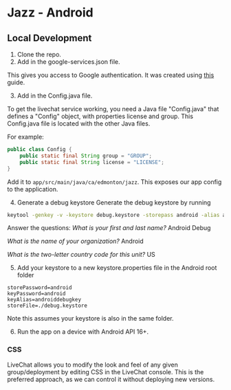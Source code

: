 # Jazz - Android

## Local Development

1. Clone the repo.
2. Add in the google-services.json file.

This gives you access to Google authentication. It was created using [this](https://developers.google.com/identity/sign-in/android/start) guide.

3. Add in the Config.java file.

To get the livechat service working, you need a Java file "Config.java" that defines a "Config" object, with properties license and group. This Config.java file is located with the other Java files.

For example: 
```java
public class Config {
    public static final String group = "GROUP";
    public static final String license = "LICENSE";
}
```
Add it to `app/src/main/java/ca/edmonton/jazz`. This exposes our app config to the application.

4. Generate a debug keystore
Generate the debug keystore by running
``` bash
keytool -genkey -v -keystore debug.keystore -storepass android -alias androiddebugkey -keypass android -keyalg RSA -keysize 2048 -validity 10000
```

Answer the questions:
_What is your first and last name?_
Android Debug

_What is the name of your organization?_
Android

_What is the two-letter country code for this unit?_
US

5. Add your keystore to a new keystore.properties file in the Android root folder
```
storePassword=android
keyPassword=android
keyAlias=androiddebugkey
storeFile=./debug.keystore
```

Note this assumes your keystore is also in the same folder.

6. Run the app on a device with Android API 16+.

### CSS
LiveChat allows you to modify the look and feel of any given group/deployment by editing CSS in the LiveChat console. This is the preferred approach, as we can control it without deploying new versions.
